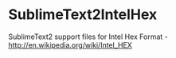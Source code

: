 SublimeText2IntelHex
====================

SublimeText2 support files for Intel Hex Format  - http://en.wikipedia.org/wiki/Intel_HEX
